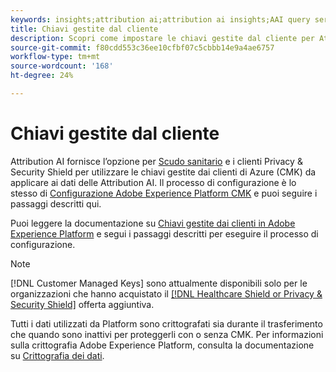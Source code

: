 ```yaml
---
keywords: insights;attribution ai;attribution ai insights;AAI query service;query di attribuzione;punteggi di attribuzione; chiavi gestite dal cliente in AAI
title: Chiavi gestite dal cliente
description: Scopri come impostare le chiavi gestite dal cliente per Attribution AI.
source-git-commit: f80cdd553c36ee10cfbf07c5cbbb14e9a4ae6757
workflow-type: tm+mt
source-wordcount: '168'
ht-degree: 24%

---
```


# Chiavi gestite dal cliente

Attribution AI fornisce l’opzione per [Scudo sanitario](https://www.adobe.com/trust/compliance/hipaa-ready.html) e i clienti Privacy &amp; Security Shield per utilizzare le chiavi gestite dai clienti di Azure (CMK) da applicare ai dati delle Attribution AI. Il processo di configurazione è lo stesso di [Configurazione Adobe Experience Platform CMK](../../../landing/governance-privacy-security/customer-managed-keys.md) e puoi seguire i passaggi descritti qui.

Puoi leggere la documentazione su [Chiavi gestite dai clienti in Adobe Experience Platform](../../../landing/governance-privacy-security/encryption.md) e segui i passaggi descritti per eseguire il processo di configurazione.

>[!NOTE]
>
>[!DNL Customer Managed Keys] sono attualmente disponibili solo per le organizzazioni che hanno acquistato il [[!DNL Healthcare Shield or Privacy & Security Shield]](https://experienceleague.adobe.com/docs/blueprints-learn/architecture/vertical-blueprints/healthcare-vertical.html%3Flang%3Den) offerta aggiuntiva.

Tutti i dati utilizzati da Platform sono crittografati sia durante il trasferimento che quando sono inattivi per proteggerli con o senza CMK. Per informazioni sulla crittografia Adobe Experience Platform, consulta la documentazione su [Crittografia dei dati](../../../landing/governance-privacy-security/encryption.md).